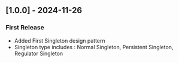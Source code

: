 
## [1.0.0] - 2024-11-26
### First Release
- Added First Singleton design pattern
- Singleton type includes : Normal Singleton, Persistent Singleton, Regulator Singleton
